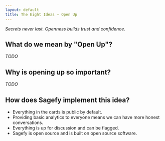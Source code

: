 ```yaml
---
layout: default
title: The Eight Ideas – Open Up
---
```


_Secrets never last. Openness builds trust and confidence._

What do we mean by "Open Up"?
-------------------------------------

_TODO_

Why is opening up so important?
--------------------------------------

_TODO_

How does Sagefy implement this idea?
------------------------------------

- Everything in the cards is public by default.
- Providing basic analytics to everyone means we can have more honest conversations.
- Everything is up for discussion and can be flagged.
- Sagefy is open source and is built on open source software.
